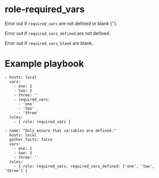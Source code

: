 # role-required_vars
Error out if `required_vars` are not defined or blank ('').

Error out if `required_vars_defined` are not defined.

Error out if `required_vars_blank` are blank.


# Example playbook

```
- hosts: local
  vars:
    - one: 1
    - two: 2
    - three: ''
    - required_vars:
      - 'one'
      - 'two'
      - 'three'
  roles:
    - { role: required_vars }
```

```
- name: "Only ensure that variables are defined."
  hosts: local
  gather_facts: false
  vars:
    - one: 1
    - two: 2
    - three: ''
  roles:
    - { role: required_vars, required_vars_defined: ['one', 'two', 'three'] }
```
